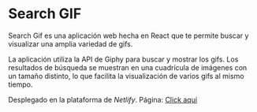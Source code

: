 # Search GIF

Search Gif es una aplicación web hecha en React que te permite buscar
y visualizar una amplia variedad de gifs.

La aplicación utiliza la API de Giphy para buscar y mostrar los gifs. Los 
resultados de búsqueda se muestran en una cuadrícula de imágenes con un tamaño
distinto,  lo que facilita la visualización de varios gifs al mismo tiempo.

Desplegado en la plataforma de *Netlify*.
Página: [Click aquí](https://search-gifs-react-js.netlify.app) 

